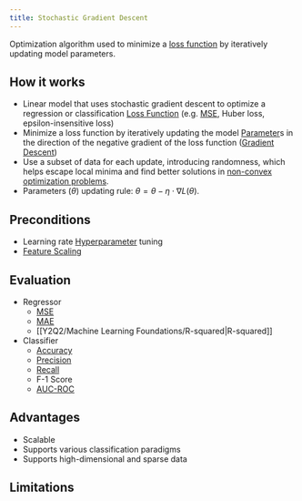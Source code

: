 ```yaml
---
title: Stochastic Gradient Descent
---
```


Optimization algorithm used to minimize a [loss function](/machine-learning-foundations/loss-function) by iteratively updating model parameters.
## How it works
- Linear model that uses stochastic gradient descent to optimize a regression or classification [Loss Function](/machine-learning-foundations/loss-function) (e.g. [MSE](/machine-learning-foundations/mean-squared-error), Huber loss, epsilon-insensitive loss)
- Minimize a loss function by iteratively updating the model [Parameter](/machine-learning-foundations/parameters-and-hyperparameters)s in the direction of the negative gradient of the loss function ([Gradient Descent](/machine-learning-foundations/gradient-descent))
- Use a subset of data for each update, introducing randomness, which helps escape local minima and find better solutions in [non-convex optimization problems](/machine-learning-foundations/non-convex-optimization-problems).
- Parameters ($\theta$) updating rule: $\theta = \theta - \eta \cdot \nabla L(\theta)$.
## Preconditions
- Learning rate [Hyperparameter](/machine-learning-foundations/parameters-and-hyperparameters) tuning
- [Feature Scaling](/machine-learning-foundations/feature-scaling)
## Evaluation
- Regressor
	- [MSE](/machine-learning-foundations/mean-squared-error)
	- [MAE](/machine-learning-foundations/mean-absolute-error)
	- [[Y2Q2/Machine Learning Foundations/R-squared|R-squared]]
- Classifier
	- [Accuracy](/machine-learning-foundations/accuracy)
	- [Precision](/machine-learning-foundations/precision)
	- [Recall](/machine-learning-foundations/recall)
	- F-1 Score
	- [AUC-ROC](/machine-learning-foundations/auc-roc)
## Advantages
- Scalable
- Supports various classification paradigms
- Supports high-dimensional and sparse data
## Limitations
